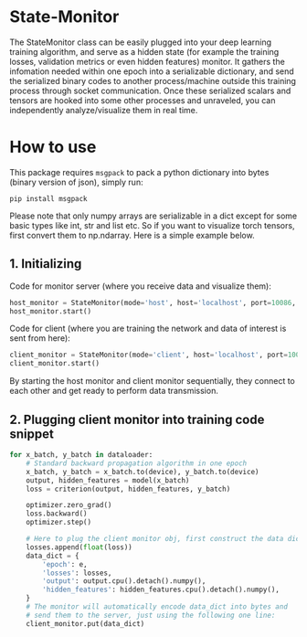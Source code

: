 # State-Monitor
The StateMonitor class can be easily plugged into your deep learning training algorithm, and serve as a hidden state (for example the training losses, validation metrics or even hidden features) monitor. It gathers the infomation needed within one epoch into a serializable dictionary, and send the serialized binary codes to another process/machine outside this training process through socket communication. Once these serialized scalars and tensors are hooked into some other processes and unraveled, you can independently analyze/visualize them in real time.
# How to use
This package requires `msgpack` to pack a python dictionary into bytes (binary version of json), simply run:
```
pip install msgpack
```
Please note that only numpy arrays are serializable in a dict except for some basic types like int, str and list etc. So if you want to visualize torch tensors, first convert them to np.ndarray. Here is a simple example below.
## 1. Initializing
Code for monitor server (where you receive data and visualize them):
```python
host_monitor = StateMonitor(mode='host', host='localhost', port=10086, verbose=True)
host_monitor.start()
```
Code for client (where you are training the network and data of interest is sent from here):
```python
client_monitor = StateMonitor(mode='client', host='localhost', port=10086, verbose=True)
client_monitor.start()
```
By starting the host monitor and client monitor sequentially, they connect to each other and get ready to perform data transmission.
## 2. Plugging client monitor into training code snippet


```python
for x_batch, y_batch in dataloader:
    # Standard backward propagation algorithm in one epoch
    x_batch, y_batch = x_batch.to(device), y_batch.to(device)
    output, hidden_features = model(x_batch)
    loss = criterion(output, hidden_features, y_batch)

    optimizer.zero_grad()
    loss.backward()
    optimizer.step()

    # Here to plug the client monitor obj, first construct the data dictionary
    losses.append(float(loss))
    data_dict = {
        'epoch': e,
        'losses': losses,
        'output': output.cpu().detach().numpy(),
        'hidden_features': hidden_features.cpu().detach().numpy(),
    }
    # The monitor will automatically encode data_dict into bytes and
    # send them to the server, just using the following one line:
    client_monitor.put(data_dict)
```
